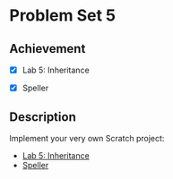 # Problem Set 5

## Achievement

- [x] Lab 5: Inheritance
- [x] Speller


## Description

Implement your very own Scratch project:
- [Lab 5: Inheritance](https://cs50.harvard.edu/x/2023/labs/5/)
- [Speller](https://cs50.harvard.edu/x/2023/psets/5/speller/)